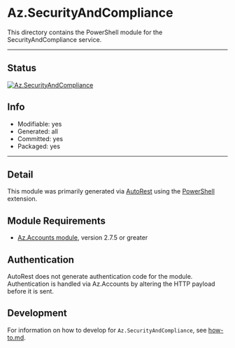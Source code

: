 <!-- region Generated -->
# Az.SecurityAndCompliance
This directory contains the PowerShell module for the SecurityAndCompliance service.

---
## Status
[![Az.SecurityAndCompliance](https://img.shields.io/powershellgallery/v/Az.SecurityAndCompliance.svg?style=flat-square&label=Az.SecurityAndCompliance "Az.SecurityAndCompliance")](https://www.powershellgallery.com/packages/Az.SecurityAndCompliance/)

## Info
- Modifiable: yes
- Generated: all
- Committed: yes
- Packaged: yes

---
## Detail
This module was primarily generated via [AutoRest](https://github.com/Azure/autorest) using the [PowerShell](https://github.com/Azure/autorest.powershell) extension.

## Module Requirements
- [Az.Accounts module](https://www.powershellgallery.com/packages/Az.Accounts/), version 2.7.5 or greater

## Authentication
AutoRest does not generate authentication code for the module. Authentication is handled via Az.Accounts by altering the HTTP payload before it is sent.

## Development
For information on how to develop for `Az.SecurityAndCompliance`, see [how-to.md](how-to.md).
<!-- endregion -->
